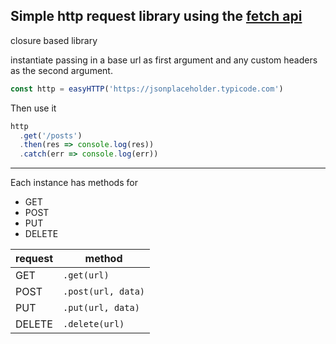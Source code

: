 ## Simple http request library using the [fetch api](https://developer.mozilla.org/en-US/docs/Web/API/Fetch_API)

closure based library

instantiate passing in a base url as first argument and any custom headers as the second argument.

```js
const http = easyHTTP('https://jsonplaceholder.typicode.com')
```

Then use it

```js
http
  .get('/posts')
  .then(res => console.log(res))
  .catch(err => console.log(err))
```

---

Each instance has methods for

- GET
- POST
- PUT
- DELETE

| request | method             |
| ------- | ------------------ |
| GET     | `.get(url)`        |
| POST    | `.post(url, data)` |
| PUT     | `.put(url, data)`  |
| DELETE  | `.delete(url)`     |
